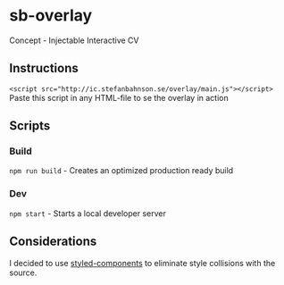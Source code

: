 # sb-overlay
Concept - Injectable Interactive CV
## Instructions
`<script src="http://ic.stefanbahnson.se/overlay/main.js"></script>`  
Paste this script in any HTML-file to se the overlay in action  

## Scripts
### Build
`npm run build` - Creates an optimized production ready build
### Dev
`npm start` - Starts a local developer server

## Considerations
I decided to use [styled-components](https://www.styled-components.com/) to eliminate
style collisions with the source.